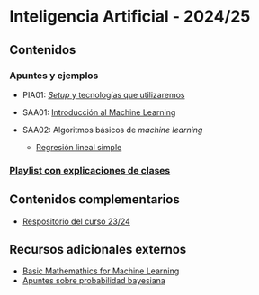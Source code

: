 # Inteligencia Artificial - 2024/25

## Contenidos

### Apuntes y ejemplos

- PIA01: [*Setup* y tecnologías que utilizaremos](./setup/setup.md)
- SAA01: [Introducción al Machine Learning](./intro/intro-ml.md)

- SAA02: Algoritmos básicos de *machine learning*
    - [Regresión lineal simple](./algoritmos/regresion_lineal_simple.ipynb)


### [Playlist con explicaciones de clases](https://www.youtube.com/playlist?list=PLb-SkCRlWLK2B-rrVZ_QOp_27lF6MGcsG)

## Contenidos complementarios

- [Respositorio del curso 23/24](https://github.com/avidaldo/ia23)

## Recursos adicionales externos

- [Basic Mathemathics for Machine Learning](https://github.com/hrnbot/Basic-Mathematics-for-Machine-Learning)
- [Apuntes sobre probabilidad bayesiana](https://github.com/avidaldo/mates_ml)

